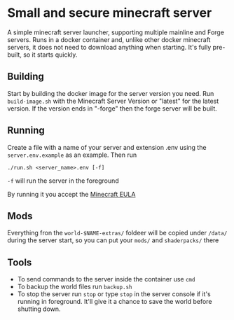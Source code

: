 # Small and secure minecraft server

A simple minecraft server launcher, supporting multiple mainline and Forge servers. Runs in a docker container and, unlike other docker minecraft servers, it does not need to download anything when starting.
It's fully pre-built, so it starts quickly.

## Building

Start by building the docker image for the server version you need. Run `build-image.sh` with the Minecraft Server Version or "latest" for the latest version. If the version ends in "-forge" then the forge server will be built.

## Running

Create a file with a name of your server and extension .env using the `server.env.example` as an example. Then run 

`./run.sh <server_name>.env [-f]`

`-f` will run the server in the foreground

By running it you accept the [Minecraft EULA](https://account.mojang.com/documents/minecraft_eula)

## Mods

Everything fron the `world-$NAME-extras/` foldeer will be copied under `/data/` during the server start, so you can put your `mods/` and `shaderpacks/` there

## Tools

* To send commands to the server inside the container use `cmd`
* To backup the world files run `backup.sh`
* To stop the server run `stop` or type `stop` in the server console if it's running in foreground. It'll give it a chance to save the world before shutting down.
